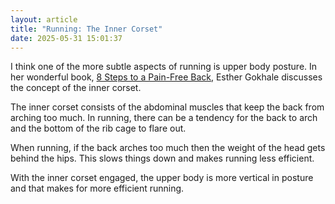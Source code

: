 ```yaml
---
layout: article
title: "Running: The Inner Corset"
date: 2025-05-31 15:01:37
---
```

I﻿ think one of the more subtle aspects of running is upper body posture.  In her wonderful book, [8 Steps to a Pain-Free Back](https://www.amazon.com/0979303605-Esther-Gokhale/dp/0979303605), Esther Gokhale discusses the concept of the inner corset.

T﻿he inner corset consists of the abdominal muscles that keep the back from arching too much.  In running, there can be a tendency for the back to arch and the bottom of the rib cage to flare out.

When running, if the back arches too much then the weight of the head gets behind the hips.  This slows things down and makes running less efficient.

W﻿ith the inner corset engaged, the upper body is more vertical in posture and that makes for more efficient running.